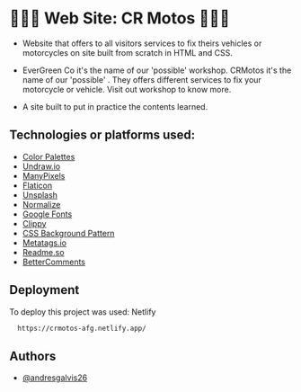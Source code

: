 
# 👨🏼‍💻 Web Site: CR Motos 👨🏼‍💻

- Website that offers to all visitors services to fix theirs vehicles or motorcycles on site built from scratch in HTML and CSS.

- EverGreen Co it's the name of our 'possible' workshop. CRMotos it's the name of our 'possible' . They offers different services to fix your motorcycle or vehicle. Visit out workshop to know more.

- A site built to put in practice the contents learned.






## Technologies or platforms used:

- [Color Palettes](https://coolors.co/palettes/trending)
- [Undraw.io](https://undraw.co/illustrations)
- [ManyPixels](https://www.manypixels.co/gallery)
- [Flaticon](https://www.flaticon.es/)
- [Unsplash](https://unsplash.com/es)
- [Normalize](https://necolas.github.io/normalize.css/)
- [Google Fonts](https://fonts.google.com/)
- [Clippy](https://bennettfeely.com/clippy/)
- [CSS Background Pattern](https://www.magicpattern.design/tools/css-backgrounds)
- [Metatags.io](https://metatags.io/)
- [Readme.so](https://readme.so)
- [BetterComments](https://marketplace.visualstudio.com/items?itemName=aaron-bond.better-comments)




## Deployment

To deploy this project was used: Netlify

```bash
  https://crmotos-afg.netlify.app/
```


## Authors

- [@andresgalvis26](https://www.github.com/andresgalvis26)


